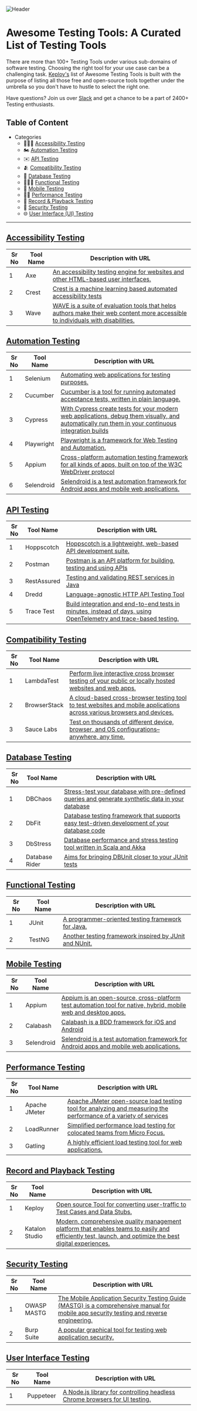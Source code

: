 ![Header](images/github-header-image.png)

# Awesome Testing Tools: A Curated List of Testing Tools

There are more than 100+ Testing Tools under various sub-domains of software testing. Choosing the right tool for your use case can be a challenging task.
[Keploy's](https://www.keploy.io) list of Awesome Testing Tools is built with the purpose of listing all those free and open-source tools together under the umbrella so you don't have to hustle to select the right one.

Have questions? Join us over [Slack](https://join.slack.com/t/keploy/shared_invite/zt-253w27t4n-aLPuAki0R4ekG0ReuKQFlQ) and get a chance to be a part of 2400+ Testing enthusiasts.

## Table of Content

- Categories
  - 👩🏻‍🦯 [Accessibility Testing](#accessibility-testing)
  - 🏍️ [Automation Testing](#automation-testing)
  - ✉️ [API Testing](#api-testing)
  - 🫂 [Compatibility Testing](#compatibility-testing)
  - 🛒 [Database Testing](#database-testing)
  - 👨🏻‍🏭 [Functional Testing](#functional-testing)
  - 📱 [Mobile Testing](#mobile-testing)
  - 💃🏻 [Performance Testing](#performance-testing)
  - 🎥 [Record & Playback Testing](#record-and-playback-testing)
  - 🔐 [Security Testing](#security-testing)
  - 🌐 [User Interface (UI) Testing](#user-interface-testing)

<hr>

## [Accessibility Testing](TestingDomains.md/#accessibility-testing)

| Sr No | Tool Name | Description with URL                                                                                                                                        |
| ----- | --------- | ----------------------------------------------------------------------------------------------------------------------------------------------------------- |
| 1     | Axe       | [An accessibility testing engine for websites and other HTML-based user interfaces.](https://github.com/dequelabs/axe-core)                                 |
| 2     | Crest     | [Crest is a machine learning based automated accessibility tests](https://github.com/vmware-archive/crest)                                                  |
| 3     | Wave      | [WAVE is a suite of evaluation tools that helps authors make their web content more accessible to individuals with disabilities.](https://wave.webaim.org/) |

## [Automation Testing](TestingDomains.md/#automation-testing)

| Sr No | Tool Name  | Description with URL                                                                                                                                                                       |
| ----- | ---------- | ------------------------------------------------------------------------------------------------------------------------------------------------------------------------------------------ |
| 1     | Selenium   | [Automating web applications for testing purposes.](https://github.com/seleniumhq/selenium)                                                                                                |
| 2     | Cucumber   | [Cucumber is a tool for running automated acceptance tests, written in plain language.](https://github.com/cucumber)                                                                       |
| 3     | Cypress    | [With Cypress create tests for your modern web applications, debug them visually, and automatically run them in your continuous integration builds](https://github.com/cypress-io/cypress) |
| 4     | Playwright | [Playwright is a framework for Web Testing and Automation.](https://github.com/microsoft/playwright)                                                                                       |
| 5     | Appium     | [Cross-platform automation testing framework for all kinds of apps, built on top of the W3C WebDriver protocol](https://github.com/appium/appium)                                          |
| 6     | Selendroid | [Selendroid is a test automation framework for Android apps and mobile web applications.](https://github.com/selendroid/selendroid)                                                        |

## [API Testing](TestingDomains.md/#api-testing)

| Sr No | Tool Name   | Description with URL                                                                                                                                      |
| ----- | ----------- | --------------------------------------------------------------------------------------------------------------------------------------------------------- |
| 1     | Hoppscotch  | [Hoppscotch is a lightweight, web-based API development suite.](https://github.com/hoppscotch/hoppscotch)                                                 |
| 2     | Postman     | [Postman is an API platform for building, testing and using APIs](https://www.postman.com/)                                                               |
| 3     | RestAssured | [Testing and validating REST services in Java](https://github.com/rest-assured/rest-assured)                                                              |
| 4     | Dredd       | [Language-agnostic HTTP API Testing Tool](https://github.com/apiaryio/dredd)                                                                              |
| 5     | Trace Test  | [Build integration and end-to-end tests in minutes, instead of days, using OpenTelemetry and trace-based testing.](https://github.com/kubeshop/tracetest) |

## [Compatibility Testing](TestingDomains.md/#compatibility-testing)

| Sr No | Tool Name    | Description with URL                                                                                                                                    |
| ----- | ------------ | ------------------------------------------------------------------------------------------------------------------------------------------------------- |
| 1     | LambdaTest   | [Perform live interactive cross browser testing of your public or locally hosted websites and web apps.](https://www.lambdatest.com/)                   |
| 2     | BrowserStack | [A cloud-based cross-browser testing tool to test websites and mobile applications across various browsers and devices.](https://www.browserstack.com/) |
| 3     | Sauce Labs   | [Test on thousands of different device, browser, and OS configurations–anywhere, any time.](https://saucelabs.com/)                                     |

## [Database Testing](TestingDomains.md/#database-testing)

| Sr No | Tool Name      | Description with URL                                                                                                                         |
| ----- | -------------- | -------------------------------------------------------------------------------------------------------------------------------------------- |
| 1     | DBChaos        | [Stress-test your database with pre-defined queries and generate synthetic data in your database](https://github.com/adaptive-scale/dbchaos) |
| 2     | DbFit          | [Database testing framework that supports easy test-driven development of your database code](http://dbfit.github.io/dbfit/)                 |
| 3     | DbStress       | [Database performance and stress testing tool written in Scala and Akka](https://github.com/semberal/dbstress)                               |
| 4     | Database Rider | [Aims for bringing DBUnit closer to your JUnit tests](https://github.com/database-rider/database-rider)                                      |

## [Functional Testing](TestingDomains.md/#functional-testing)

| Sr No | Tool Name | Description with URL                                                                            |
| ----- | --------- | ----------------------------------------------------------------------------------------------- |
| 1     | JUnit     | [A programmer-oriented testing framework for Java.](https://github.com/junit-team)              |
| 2     | TestNG    | [Another testing framework inspired by JUnit and NUnit.](https://github.com/testng-team/testng) |

## [Mobile Testing](TestingDomains.md/#mobile-testing)

| Sr No | Tool Name  | Description with URL                                                                                                                               |
| ----- | ---------- | -------------------------------------------------------------------------------------------------------------------------------------------------- |
| 1     | Appium     | [Appium is an open-source, cross-platform test automation tool for native, hybrid, mobile web and desktop apps.](https://github.com/appium/appium) |
| 2     | Calabash   | [Calabash is a BDD framework for iOS and Android](https://github.com/calabash)                                                                     |
| 3     | Selendroid | [Selendroid is a test automation framework for Android apps and mobile web applications.](https://github.com/selendroid/selendroid)                |

## [Performance Testing](TestingDomains.md/#performance-testing)

| Sr No | Tool Name     | Description with URL                                                                                                                                    |
| ----- | ------------- | ------------------------------------------------------------------------------------------------------------------------------------------------------- |
| 1     | Apache JMeter | [Apache JMeter open-source load testing tool for analyzing and measuring the performance of a variety of services](https://github.com/apache/jmeter)    |
| 2     | LoadRunner    | [Simplified performance load testing for colocated teams from Micro Focus.](https://www.microfocus.com/en-us/products/loadrunner-professional/overview) |
| 3     | Gatling       | [A highly efficient load testing tool for web applications.](https://github.com/gatling/gatling)                                                        |

## [Record and Playback Testing](TestingDomains.md/#record-and-playback-testing)

| Sr No | Tool Name      | Description with URL                                                                                                                                                            |
| ----- | -------------- | ------------------------------------------------------------------------------------------------------------------------------------------------------------------------------- |
| 1     | Keploy         | [Open source Tool for converting user-traffic to Test Cases and Data Stubs.](https://github.com/keploy/keploy)                                                                  |
| 2     | Katalon Studio | [Modern, comprehensive quality management platform that enables teams to easily and efficiently test, launch, and optimize the best digital experiences.](https://katalon.com/) |

## [Security Testing](TestingDomains.md/#security-testing)

| Sr No | Tool Name   | Description with URL                                                                                                                                                             |
| ----- | ----------- | -------------------------------------------------------------------------------------------------------------------------------------------------------------------------------- |
| 1     | OWASP MASTG | [The Mobile Application Security Testing Guide (MASTG) is a comprehensive manual for mobile app security testing and reverse engineering.](https://github.com/OWASP/owasp-mastg) |
| 2     | Burp Suite  | [A popular graphical tool for testing web application security.](https://portswigger.net/burp)                                                                                   |

## [User Interface Testing](TestingDomains.md/#user-interface-testing)

| Sr No | Tool Name | Description with URL                                                                                                 |
| ----- | --------- | -------------------------------------------------------------------------------------------------------------------- |
| 1     | Puppeteer | [A Node.js library for controlling headless Chrome browsers for UI testing.](https://github.com/puppeteer/puppeteer) |
